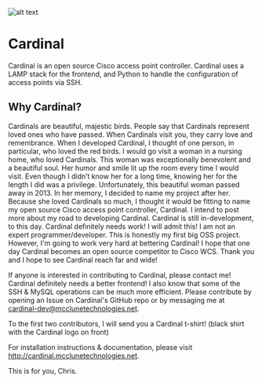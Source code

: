 ![alt text](http://cardinal.mcclunetechnologies.net/wp-content/uploads/2017/09/cardinal.png)

<h1>Cardinal</h1>

Cardinal is an open source Cisco access point controller. Cardinal uses a LAMP stack for the frontend, and Python to handle the configuration of access points via SSH.

<h2>Why Cardinal?</h2>
Cardinals are beautiful, majestic birds. People say that Cardinals represent loved ones who have passed. When Cardinals visit you, they carry love and remembrance. When I developed Cardinal, I thought of one person, in particular, who loved the red birds. I would go visit a woman in a nursing home, who loved Cardinals. This woman was exceptionally benevolent and a beautiful soul. Her humor and smile lit up the room every time I would visit. Even though I didn’t know her for a long time, knowing her for the length I did was a privilege. Unfortunately, this beautiful woman passed away in 2013.
In her memory, I decided to name my project after her. Because she loved Cardinals so much, I thought it would be fitting to name my open source Cisco access point controller, Cardinal.
I intend to post more about my road to developing Cardinal. Cardinal is still in-development, to this day. Cardinal definitely needs work! I will admit this! I am not an expert programmer/developer. This is honestly my first big OSS project. However, I'm going to work very hard at bettering Cardinal! I hope that one day Cardinal becomes an open source competitor to Cisco WCS. 
Thank you and I hope to see Cardinal reach far and wide!

If anyone is interested in contributing to Cardinal, please contact me! Cardinal definitely needs a better frontend! I also know that some of the SSH & MySQL operations can be much more efficient. Please contribute by opening an Issue on Cardinal's GitHub repo or by messaging me at cardinal-dev@mcclunetechnologies.net. 

To the first two contributors, I will send you a Cardinal t-shirt! (black shirt with the Cardinal logo on front)

For installation instructions & documentation, please visit http://cardinal.mcclunetechnologies.net. 

This is for you, Chris.
